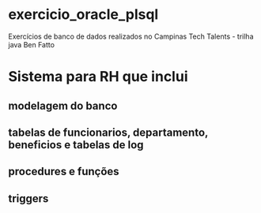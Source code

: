 # exercicio_oracle_plsql
Exercícios de banco de dados realizados no Campinas Tech Talents - trilha java Ben Fatto

# Sistema para RH que inclui
## modelagem do banco
## tabelas de funcionarios, departamento, beneficios e tabelas de log 
## procedures e funções
## triggers
